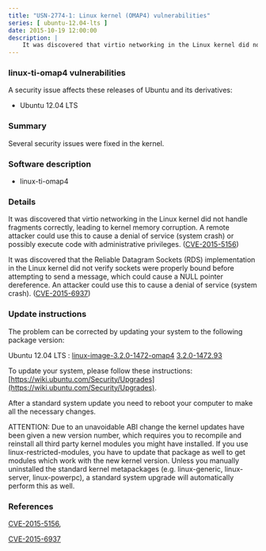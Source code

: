 ```yaml
---
title: "USN-2774-1: Linux kernel (OMAP4) vulnerabilities"
series: [ ubuntu-12.04-lts ]
date: 2015-10-19 12:00:00
description: |
    It was discovered that virtio networking in the Linux kernel did not handle fragments correctly, leading to kernel memory corruption. A remote attacker could use this to cause a denial of service (system crash) or possibly execute code with administrative privileges. ([CVE-2015-5156](http://people.ubuntu.com/~ubuntu-security/cve/CVE-2015-5156))
--- 
```

 
### linux-ti-omap4 vulnerabilities

A security issue affects these releases of Ubuntu and its derivatives:

* Ubuntu 12.04 LTS

### Summary

Several security issues were fixed in the kernel. 

### Software description

* linux-ti-omap4 

### Details

It was discovered that virtio networking in the Linux kernel did not handle fragments correctly, leading to kernel memory corruption. A remote attacker could use this to cause a denial of service (system crash) or possibly execute code with administrative privileges. ([CVE-2015-5156](http://people.ubuntu.com/~ubuntu-security/cve/CVE-2015-5156))

It was discovered that the Reliable Datagram Sockets (RDS) implementation in the Linux kernel did not verify sockets were properly bound before attempting to send a message, which could cause a NULL pointer dereference. An attacker could use this to cause a denial of service (system crash). ([CVE-2015-6937](http://people.ubuntu.com/~ubuntu-security/cve/CVE-2015-6937)) 

### Update instructions

The problem can be corrected by updating your system to the following package version:

Ubuntu 12.04 LTS
 : [linux-image-3.2.0-1472-omap4](https://launchpad.net/ubuntu/+source/linux-ti-omap4) <span> [3.2.0-1472.93](https://launchpad.net/ubuntu/+source/linux-ti-omap4/3.2.0-1472.93) </span> 

To update your system, please follow these instructions: [https://wiki.ubuntu.com/Security/Upgrades](https://wiki.ubuntu.com/Security/Upgrades).

After a standard system update you need to reboot your computer to make all the necessary changes.

ATTENTION: Due to an unavoidable ABI change the kernel updates have been given a new version number, which requires you to recompile and reinstall all third party kernel modules you might have installed. If you use linux-restricted-modules, you have to update that package as well to get modules which work with the new kernel version. Unless you manually uninstalled the standard kernel metapackages (e.g. linux-generic, linux-server, linux-powerpc), a standard system upgrade will automatically perform this as well. 

### References

 [CVE-2015-5156](http://people.ubuntu.com/~ubuntu-security/cve/CVE-2015-5156), 

 [CVE-2015-6937](http://people.ubuntu.com/~ubuntu-security/cve/CVE-2015-6937)
 

